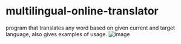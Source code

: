 # multilingual-online-translator

program that translates any word based on given current and target language, also gives examples of usage.
![image](https://user-images.githubusercontent.com/27576966/187069365-a0615199-5587-4251-b693-670798dbf6a4.png)

